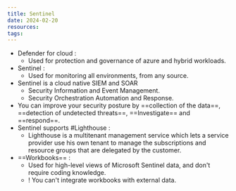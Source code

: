 ```yaml
---
title: Sentinel
date: 2024-02-20
resources: 
tags:
---
```


- Defender for cloud :
	- Used for protection and governance of azure and hybrid workloads.
- Sentinel :
	- Used for monitoring all environments, from any source.
- Sentinel is a cloud native SIEM and SOAR
	- Security Information and Event Management.
	- Security Orchestration Automation and Response.
- You can improve your security posture by ==collection of the data==, ==detection of undetected threats==, ==Investigate== and ==respond==.
- Sentinel supports #Lighthouse :
	- Lighthouse is a multitenant management service which lets a service provider use his own tenant to manage the subscriptions and resource groups that are delegated by the customer.
- ==Workbooks== :
	- Used for high-level views of Microsoft Sentinel data, and don't require coding knowledge.
	- ! You can't integrate workbooks with external data.